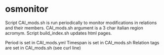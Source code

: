 # osmonitor

Script CAI_mods.sh is run periodically to monitor modifications in relations and their members. CAI_mods.sh argument is a 3 char italian region acromym. 
Script build_index.sh updates html pages.

Period is set in CAI_mods.yml
Timespan is set in CAI_mods.sh
Relation tags are set in CAI_mods.sh (see curl line)
